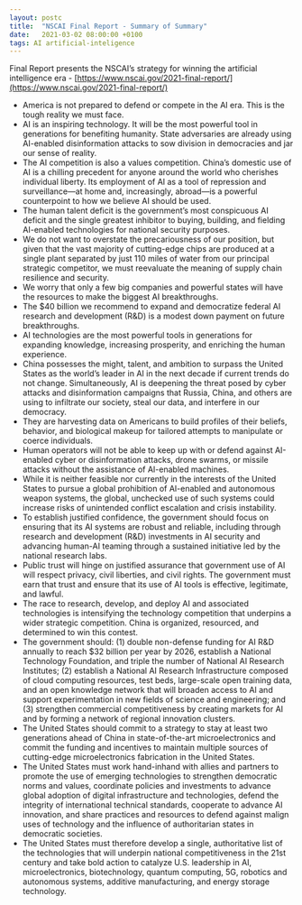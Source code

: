 ```yaml
---
layout: postc
title:  "NSCAI Final Report - Summary of Summary"
date:   2021-03-02 08:00:00 +0100
tags: AI artificial-inteligence
---
```


Final Report presents the NSCAI’s strategy for winning the artificial intelligence era - [https://www.nscai.gov/2021-final-report/](https://www.nscai.gov/2021-final-report/)

* America is not prepared to defend or compete in the AI era. This is the tough reality we must face.
* AI is an inspiring technology. It will be the most powerful tool in generations for benefiting humanity.
State adversaries are already using AI-enabled disinformation attacks to sow division in democracies and jar our sense of reality.
* The AI competition is also a values competition. China’s domestic use of AI is a chilling precedent for anyone around the world who cherishes individual liberty. Its employment of AI as a tool of repression and surveillance—at home and, increasingly, abroad—is a powerful counterpoint to how we believe AI should be used.
* The human talent deficit is the government’s most conspicuous AI deficit and the single greatest inhibitor to buying, building, and fielding AI-enabled technologies for national security purposes.
* We do not want to overstate the precariousness of our position, but given that the vast majority of cutting-edge chips are produced at a single plant separated by just 110 miles of water from our principal strategic competitor, we must reevaluate the meaning of supply chain resilience and security.
* We worry that only a few big companies and powerful states will have the resources to make the biggest AI breakthroughs.
* The $40 billion we recommend to expand and democratize federal AI research and development (R&D) is a modest down payment on future breakthroughs.
* AI technologies are the most powerful tools in generations for expanding knowledge, increasing prosperity, and enriching the human experience.
* China possesses the might, talent, and ambition to surpass the United States as the world’s leader in AI in the next decade if current trends do not change. Simultaneously, AI is deepening the threat posed by cyber attacks and disinformation campaigns that Russia, China, and others are using to infiltrate our society, steal our data, and interfere in our democracy.
* They are harvesting data on Americans to build profiles of their beliefs, behavior, and biological makeup for tailored attempts to manipulate or coerce individuals.
* Human operators will not be able to keep up with or defend against AI-enabled cyber or disinformation attacks, drone swarms, or missile attacks without the assistance of AI-enabled machines.
* While it is neither feasible nor currently in the interests of the United States to pursue a global prohibition of AI-enabled and autonomous weapon systems, the global, unchecked use of such systems could increase risks of unintended conflict escalation and crisis instability.
* To establish justified confidence, the government should focus on ensuring that its AI systems are robust and reliable, including through research and development (R&D) investments in AI security and advancing human-AI teaming through a sustained initiative led by the national research labs.
* Public trust will hinge on justified assurance that government use of AI will respect privacy, civil liberties, and civil rights. The government must earn that trust and ensure that its use of AI tools is effective, legitimate, and lawful.
* The race to research, develop, and deploy AI and associated technologies is intensifying the technology competition that underpins a wider strategic competition. China is organized, resourced, and determined to win this contest.
* The government should: (1) double non-defense funding for AI R&D annually to reach $32 billion per year by 2026, establish a National Technology Foundation, and triple the number of National AI Research Institutes; (2) establish a National AI Research Infrastructure composed of cloud computing resources, test beds, large-scale open training data, and an open knowledge network that will broaden access to AI and support experimentation in new fields of science and engineering; and (3) strengthen commercial competitiveness by creating markets for AI and by forming a network of regional innovation clusters.
* The United States should commit to a strategy to stay at least two generations ahead of China in state-of-the-art microelectronics and commit the funding and incentives to maintain multiple sources of cutting-edge microelectronics fabrication in the United States.
* The United States must work hand-inhand with allies and partners to promote the use of emerging technologies to strengthen democratic norms and values, coordinate policies and investments to advance global adoption of digital infrastructure and technologies, defend the integrity of international technical standards, cooperate to advance AI innovation, and share practices and resources to defend against malign uses of technology and the influence of authoritarian states in democratic societies.
* The United States must therefore develop a single, authoritative list of the technologies that will underpin national competitiveness in the 21st century and take bold action to catalyze U.S. leadership in AI, microelectronics, biotechnology, quantum computing, 5G, robotics and autonomous systems, additive manufacturing, and energy storage technology.

